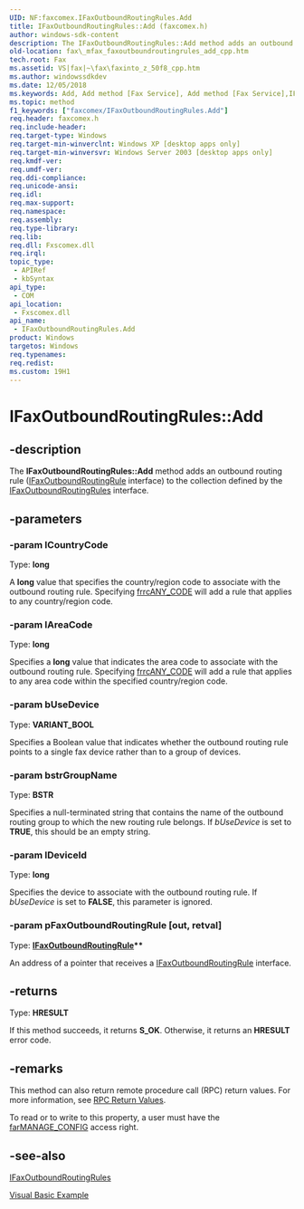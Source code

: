 ```yaml
---
UID: NF:faxcomex.IFaxOutboundRoutingRules.Add
title: IFaxOutboundRoutingRules::Add (faxcomex.h)
author: windows-sdk-content
description: The IFaxOutboundRoutingRules::Add method adds an outbound routing rule (IFaxOutboundRoutingRule interface) to the collection defined by the IFaxOutboundRoutingRules interface.
old-location: fax\_mfax_faxoutboundroutingrules_add_cpp.htm
tech.root: Fax
ms.assetid: VS|fax|~\fax\faxinto_z_50f8_cpp.htm
ms.author: windowssdkdev
ms.date: 12/05/2018
ms.keywords: Add, Add method [Fax Service], Add method [Fax Service],IFaxOutboundRoutingRules interface, IFaxOutboundRoutingRules interface [Fax Service],Add method, IFaxOutboundRoutingRules.Add, IFaxOutboundRoutingRules::Add, _mfax_faxoutboundroutingrules.add_cpp, fax._mfax_faxoutboundroutingrules_add_cpp, faxcomex/IFaxOutboundRoutingRules::Add
ms.topic: method
f1_keywords: ["faxcomex/IFaxOutboundRoutingRules.Add"]
req.header: faxcomex.h
req.include-header: 
req.target-type: Windows
req.target-min-winverclnt: Windows XP [desktop apps only]
req.target-min-winversvr: Windows Server 2003 [desktop apps only]
req.kmdf-ver: 
req.umdf-ver: 
req.ddi-compliance: 
req.unicode-ansi: 
req.idl: 
req.max-support: 
req.namespace: 
req.assembly: 
req.type-library: 
req.lib: 
req.dll: Fxscomex.dll
req.irql: 
topic_type:
 - APIRef
 - kbSyntax
api_type:
 - COM
api_location:
 - Fxscomex.dll
api_name:
 - IFaxOutboundRoutingRules.Add
product: Windows
targetos: Windows
req.typenames: 
req.redist: 
ms.custom: 19H1
---
```


# IFaxOutboundRoutingRules::Add


## -description


The <b>IFaxOutboundRoutingRules::Add</b> method adds an outbound routing rule (<a href="https://docs.microsoft.com/previous-versions/windows/desktop/api/faxcomex/nn-faxcomex-ifaxoutboundroutingrule">IFaxOutboundRoutingRule</a> interface) to the collection defined by the <a href="https://docs.microsoft.com/previous-versions/windows/desktop/api/faxcomex/nn-faxcomex-ifaxoutboundroutingrules">IFaxOutboundRoutingRules</a> interface.


## -parameters




### -param lCountryCode

Type: <b>long</b>

A <b>long</b> value that specifies the country/region code to associate with the outbound routing rule. Specifying <a href="https://docs.microsoft.com/previous-versions/windows/desktop/api/faxcomex/ne-faxcomex-fax_routing_rule_code_enum">frrcANY_CODE</a> will add a rule that applies to any country/region code.


### -param lAreaCode

Type: <b>long</b>

Specifies a <b>long</b> value that indicates the area code to associate with the outbound routing rule. Specifying <a href="https://docs.microsoft.com/previous-versions/windows/desktop/api/faxcomex/ne-faxcomex-fax_routing_rule_code_enum">frrcANY_CODE</a> will add a rule that applies to any area code within the specified country/region code.


### -param bUseDevice

Type: <b>VARIANT_BOOL</b>

Specifies a Boolean value that indicates whether the outbound routing rule points to a single fax device rather than to a group of devices.


### -param bstrGroupName

Type: <b>BSTR</b>

Specifies a null-terminated string that contains the name of the outbound routing group to which the new routing rule belongs. If <i>bUseDevice</i> is set to <b>TRUE</b>, this should be an empty string.


### -param lDeviceId

Type: <b>long</b>

Specifies the device to associate with the outbound routing rule. If <i>bUseDevice</i> is set to <b>FALSE</b>, this parameter is ignored.


### -param pFaxOutboundRoutingRule [out, retval]

Type: <b><a href="https://docs.microsoft.com/previous-versions/windows/desktop/api/faxcomex/nn-faxcomex-ifaxoutboundroutingrule">IFaxOutboundRoutingRule</a>**</b>

An address of a pointer that receives a <a href="https://docs.microsoft.com/previous-versions/windows/desktop/api/faxcomex/nn-faxcomex-ifaxoutboundroutingrule">IFaxOutboundRoutingRule</a> interface.


## -returns



Type: <b>HRESULT</b>

If this method succeeds, it returns <b xmlns:loc="http://microsoft.com/wdcml/l10n">S_OK</b>. Otherwise, it returns an <b xmlns:loc="http://microsoft.com/wdcml/l10n">HRESULT</b> error code.




## -remarks



This method can also return remote procedure call (RPC) return values. For more information, see <a href="https://docs.microsoft.com/windows/desktop/Rpc/rpc-return-values">RPC Return Values</a>.

To read or to write to this property, a user must have the <a href="https://docs.microsoft.com/previous-versions/windows/desktop/api/faxcomex/ne-faxcomex-fax_access_rights_enum">farMANAGE_CONFIG</a> access right.




## -see-also




<a href="https://docs.microsoft.com/previous-versions/windows/desktop/api/faxcomex/nn-faxcomex-ifaxoutboundroutingrules">IFaxOutboundRoutingRules</a>



<a href="https://docs.microsoft.com/previous-versions/windows/desktop/fax/-mfax-creating-and-managing-outbound-routing-rules">Visual Basic Example</a>
 

 

